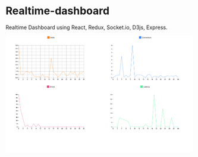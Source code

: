 # Realtime-dashboard
Realtime Dashboard using React, Redux, Socket.io, D3js, Express.

![ScreenShot](https://github.com/amitmotgi/realtime-dashboard/blob/master/real-time-dashboard.gif)

